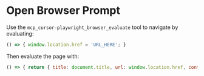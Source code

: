# Open Browser Prompt

Use the `mcp_cursor-playwright_browser_evaluate` tool to navigate by evaluating:
```javascript
() => { window.location.href = 'URL_HERE'; }
```

Then evaluate the page with:
```javascript
() => { return { title: document.title, url: window.location.href, content: document.body.innerText.substring(0, 500) }; }
```
